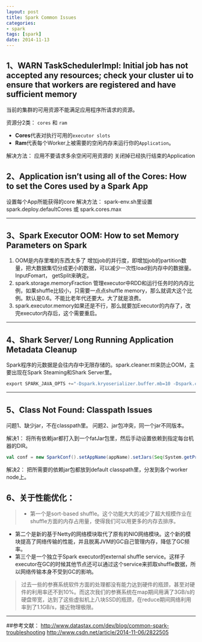 ```yaml
---
layout: post
title: Spark Common Issues
categories: 
- spark
tags: [spark]
date: 2014-11-13
---
```


## 1、WARN TaskSchedulerImpl: Initial job has not accepted any resources; check your cluster ui to ensure that workers are registered and have sufficient memory
当前的集群的可用资源不能满足应用程序所请求的资源。


资源分2类： ``cores`` 和 ``ram``

* **Cores**代表对执行可用的``executor slots``
* **Ram**代表每个Worker上被需要的空闲内存来运行你的``Application``。

解决方法：
应用不要请求多余空闲可用资源的
关闭掉已经执行结束的Application

## 2、Application isn’t using all of the Cores: How to set the Cores used by a Spark App
设置每个App所能获得的core
解决方法：
spark-env.sh里设置spark.deploy.defaultCores
或
spark.cores.max
***
## 3、Spark Executor OOM: How to set Memory Parameters on Spark
1. OOM是内存里堆的东西太多了
  增加job的并行度，即增加job的partition数量，把大数据集切分成更小的数据，可以减少一次性load到内存中的数据量。InputFomart， getSplit来确定。
2. spark.storage.memoryFraction
管理executor中RDD和运行任务时的内存比例，如果shuffle比较小，只需要一点点shuffle memory，那么就调大这个比例。默认是0.6。不能比老年代还要大。大了就是浪费。
3. spark.executor.memory如果还是不行，那么就要加Executor的内存了，改完executor内存后，这个需要重启。
***

## 4、Shark Server/ Long Running Application Metadata Cleanup
Spark程序的元数据是会往内存中无限存储的。spark.cleaner.ttl来防止OOM，主要出现在Spark Steaming和Shark Server里。

```scala
export SPARK_JAVA_OPTS +="-Dspark.kryoserializer.buffer.mb=10 -Dspark.cleaner.ttl=43200"
```

***
## 5、Class Not Found: Classpath Issues
问题1、缺少jar，不在classpath里。
问题2、jar包冲突，同一个jar不同版本。

解决1：
将所有依赖jar都打入到一个fatJar包里，然后手动设置依赖到指定每台机器的DIR。

```scala
val conf = new SparkConf().setAppName(appName).setJars(Seq(System.getProperty("user.dir") + "/target/scala-2.10/sparktest.jar"))
```

解决2：
把所需要的依赖jar包都放到default classpath里，分发到各个worker node上。

## 6、关于性能优化：
> * 第一个是sort-based shuffle。这个功能大大的减少了超大规模作业在shuffle方面的内存占用量，使得我们可以用更多的内存去排序。
* 第二个是新的基于Netty的网络模块取代了原有的NIO网络模块。这个新的模块提高了网络传输的性能，并且脱离JVM的GC自己管理内存，降低了GC频率。
* 第三个是一个独立于Spark executor的external shuffle service。这样子executor在GC的时候其他节点还可以通过这个service来抓取shuffle数据，所以网络传输本身不受到GC的影响。


> 	过去一些的参赛系统软件方面的处理都没有能力达到硬件的瓶颈，甚至对硬件的利用率还不到10%。而这次我们的参赛系统在map期间用满了3GB/s的硬盘带宽，达到了这些虚拟机上八块SSD的瓶颈，在reduce期间网络利用率到了1.1GB/s，接近物理极限。


***
##参考文献：
<a href="http://www.datastax.com/dev/blog/common-spark-troubleshooting" target="_blank">http://www.datastax.com/dev/blog/common-spark-troubleshooting</a>
<a href="http://www.csdn.net/article/2014-11-06/2822505" target="_blank">http://www.csdn.net/article/2014-11-06/2822505</a>
